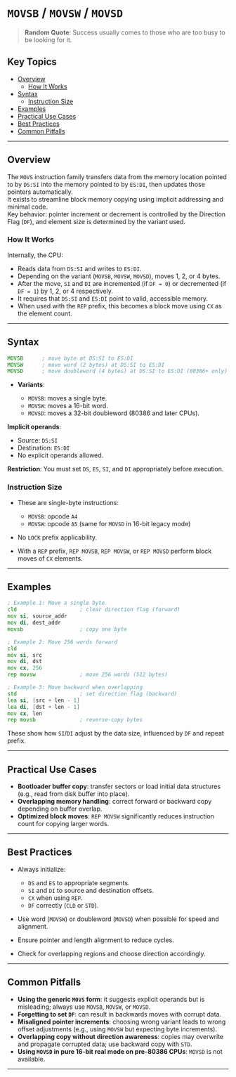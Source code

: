 # `MOVSB` / `MOVSW` / `MOVSD`

> **Random Quote**: Success usually comes to those who are too busy to be looking for it.

## Key Topics

- [Overview](#overview)
    - [How It Works](#how-it-works)
- [Syntax](#syntax)
    - [Instruction Size](#instruction-size)
- [Examples](#examples)
- [Practical Use Cases](#practical-use-cases)
- [Best Practices](#best-practices)
- [Common Pitfalls](#common-pitfalls)

---

## Overview

The `MOVS` instruction family transfers data from the memory location pointed to by `DS:SI` into the memory pointed to by `ES:DI`, then updates those pointers automatically.  
It exists to streamline block memory copying using implicit addressing and minimal code.  
Key behavior: pointer increment or decrement is controlled by the Direction Flag (`DF`), and element size is determined by the variant used.

### How It Works

Internally, the CPU:
- Reads data from `DS:SI` and writes to `ES:DI`.
- Depending on the variant (`MOVSB`, `MOVSW`, `MOVSD`), moves 1, 2, or 4 bytes.
- After the move, `SI` and `DI` are incremented (if `DF = 0`) or decremented (if `DF = 1`) by 1, 2, or 4 respectively.  
- It requires that `DS:SI` and `ES:DI` point to valid, accessible memory.  
- When used with the `REP` prefix, this becomes a block move using `CX` as the element count.  

---

## Syntax

```asm
MOVSB      ; move byte at DS:SI to ES:DI
MOVSW      ; move word (2 bytes) at DS:SI to ES:DI
MOVSD      ; move doubleword (4 bytes) at DS:SI to ES:DI (80386+ only)
```

* **Variants**:

  * `MOVSB`: moves a single byte.
  * `MOVSW`: moves a 16-bit word.
  * `MOVSD`: moves a 32-bit doubleword (80386 and later CPUs).

**Implicit operands**:

* Source: `DS:SI`
* Destination: `ES:DI`
* No explicit operands allowed.

**Restriction**: You must set `DS`, `ES`, `SI`, and `DI` appropriately before execution.

### Instruction Size

* These are single-byte instructions:

  * `MOVSB`: opcode `A4`
  * `MOVSW`: opcode `A5` (same for `MOVSD` in 16-bit legacy mode)
* No `LOCK` prefix applicability.
* With a `REP` prefix, `REP MOVSB`, `REP MOVSW`, or `REP MOVSD` perform block moves of `CX` elements.

---

## Examples

```asm
; Example 1: Move a single byte
cld                    ; clear direction flag (forward)
mov si, source_addr
mov di, dest_addr
movsb                  ; copy one byte

; Example 2: Move 256 words forward
cld
mov si, src
mov di, dst
mov cx, 256
rep movsw              ; move 256 words (512 bytes)

; Example 3: Move backward when overlapping
std                    ; set direction flag (backward)
lea si, [src + len - 1]
lea di, [dst + len - 1]
mov cx, len
rep movsb              ; reverse-copy bytes
```

These show how `SI`/`DI` adjust by the data size, influenced by `DF` and repeat prefix.

---

## Practical Use Cases

* **Bootloader buffer copy**: transfer sectors or load initial data structures (e.g., read from disk buffer into place).
* **Overlapping memory handling**: correct forward or backward copy depending on buffer overlap.
* **Optimized block moves**: `REP MOVSW` significantly reduces instruction count for copying larger words.

---

## Best Practices

* Always initialize:

  * `DS` and `ES` to appropriate segments.
  * `SI` and `DI` to source and destination offsets.
  * `CX` when using `REP`.
  * `DF` correctly (`CLD` or `STD`).
* Use word (`MOVSW`) or doubleword (`MOVSD`) when possible for speed and alignment.
* Ensure pointer and length alignment to reduce cycles.
* Check for overlapping regions and choose direction accordingly.

---

## Common Pitfalls

* **Using the generic `MOVS` form**: it suggests explicit operands but is misleading; always use `MOVSB`, `MOVSW`, or `MOVSD`.
* **Forgetting to set `DF`**: can result in backwards moves with corrupt data.
* **Misaligned pointer increments**: choosing wrong variant leads to wrong offset adjustments (e.g., using `MOVSW` but expecting byte increments).
* **Overlapping copy without direction awareness**: copies may overwrite and propagate corrupted data; use backward copy with `STD`.
* **Using `MOVSD` in pure 16-bit real mode on pre-80386 CPUs**: `MOVSD` is not available.

---
